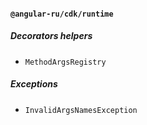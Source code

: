 #### `@angular-ru/cdk/runtime`

##### Decorators helpers

-   `MethodArgsRegistry`

##### Exceptions

-   `InvalidArgsNamesException`

